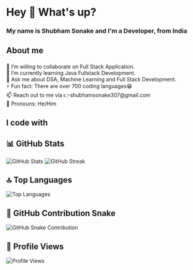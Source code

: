 <h1 align="left">Hey 👋 What's up?</h1>

###

<h3 align="left">My name is Shubham Sonake and I'm a Developer, from India</h3>

###

<h2 align="left">About me</h2>

###

<p align="left">👯 I’m willing to collaborate on Full Stack Application.<br>🌱 I’m currently learning Java Fullstack Development.<br>💬 Ask me about DSA, Machine Learning and Full Stack Development.<br>⚡ Fun fact: There are over 700 coding languages😁<br>📫 Reach out to me via 👉shubhamsonake307@gmail.com<br>👤 Pronouns: He/Him</p>

###

<h2 align="left">I code with</h2>

###

<div align="left">
  <!-- Your tech stack icons remain the same -->
</div>

###

<h2 align="left">📊 GitHub Stats</h2>

<div align="left">
  <img src="https://github-readme-stats.vercel.app/api?username=imShubh03&show_icons=true&theme=dark" alt="GitHub Stats" />
  <img src="https://github-readme-streak-stats.herokuapp.com/?user=imShubh03&theme=dark" alt="GitHub Streak" />
</div>

###

<h2 align="left">🔝 Top Languages</h2>

<div align="left">
  <img src="https://github-readme-stats.vercel.app/api/top-langs/?username=imShubh03&layout=compact&theme=dark" alt="Top Languages" />
</div>

###

<h2 align="left">🐍 GitHub Contribution Snake</h2>

<div align="left">
  <img src="https://github.com/imShubh03/imShubh03/blob/output/github-contribution-grid-snake.svg" alt="GitHub Snake Contribution" />
</div>

###

<h2 align="left">👀 Profile Views</h2>

<p align="left">
  <img src="https://komarev.com/ghpvc/?username=imShubh03&label=Profile%20Views&color=brightgreen&style=flat" alt="Profile Views" />
</p>
